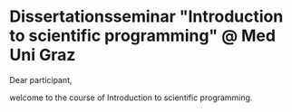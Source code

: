 # Dissertationsseminar "Introduction to scientific programming" @ Med Uni Graz

Dear participant, 

welcome to the course of Introduction to scientific programming. 
